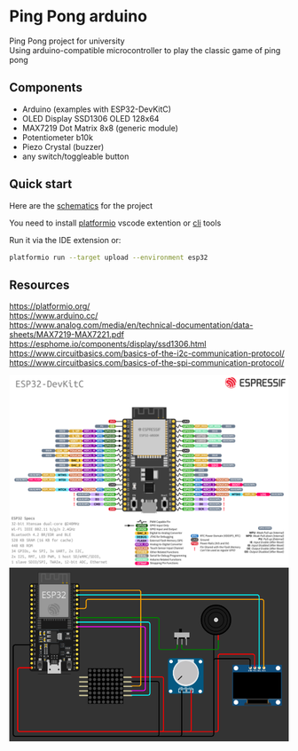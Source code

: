 # Ping Pong arduino

Ping Pong project for university \
Using arduino-compatible microcontroller to play the classic game of ping pong

## Components

- Arduino (examples with ESP32-DevKitC)
- OLED Display SSD1306 OLED 128x64
- MAX7219 Dot Matrix 8x8 (generic module)
- Potentiometer b10k
- Piezo Crystal (buzzer)
- any switch/toggleable button

## Quick start

Here are the [schematics](https://wokwi.com/projects/417169998066026497) for the project

You need to install [platformio](https://platformio.org/platformio-ide) vscode extention or [cli](https://platformio.org/install/cli) tools

Run it via the IDE extension or:

```bash
platformio run --target upload --environment esp32
```

## Resources

https://platformio.org/ \
https://www.arduino.cc/ \
https://www.analog.com/media/en/technical-documentation/data-sheets/MAX7219-MAX7221.pdf \
https://esphome.io/components/display/ssd1306.html \
https://www.circuitbasics.com/basics-of-the-i2c-communication-protocol/ \
https://www.circuitbasics.com/basics-of-the-spi-communication-protocol/

![esp32](./esp32-pinout.png)
![schematic](./schematic.png)
